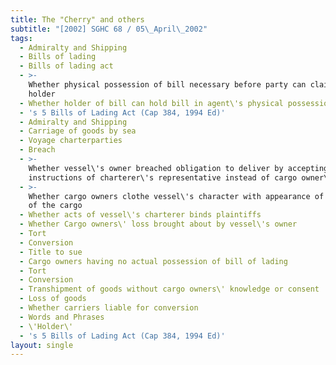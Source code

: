 ```yaml
---
title: The "Cherry" and others
subtitle: "[2002] SGHC 68 / 05\_April\_2002"
tags:
  - Admiralty and Shipping
  - Bills of lading
  - Bills of lading act
  - >-
    Whether physical possession of bill necessary before party can claim as
    holder
  - Whether holder of bill can hold bill in agent\'s physical possession
  - 's 5 Bills of Lading Act (Cap 384, 1994 Ed)'
  - Admiralty and Shipping
  - Carriage of goods by sea
  - Voyage charterparties
  - Breach
  - >-
    Whether vessel\'s owner breached obligation to deliver by accepting
    instructions of charterer\'s representative instead of cargo owner\'s
  - >-
    Whether cargo owners clothe vessel\'s character with appearance of ownership
    of the cargo
  - Whether acts of vessel\'s charterer binds plaintiffs
  - Whether Cargo owners\' loss brought about by vessel\'s owner
  - Tort
  - Conversion
  - Title to sue
  - Cargo owners having no actual possession of bill of lading
  - Tort
  - Conversion
  - Transhipment of goods without cargo owners\' knowledge or consent
  - Loss of goods
  - Whether carriers liable for conversion
  - Words and Phrases
  - \'Holder\'
  - 's 5 Bills of Lading Act (Cap 384, 1994 Ed)'
layout: single
---
```


